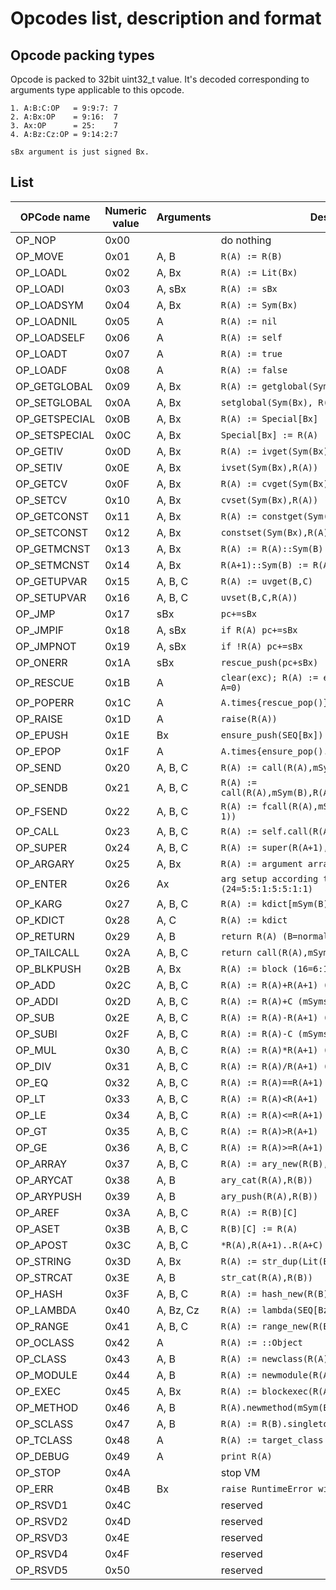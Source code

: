 # Opcodes list, description and format

## Opcode packing types

Opcode is packed to 32bit uint32_t value. It's decoded corresponding to arguments type applicable to this opcode.

```
1. A:B:C:OP   = 9:9:7: 7
2. A:Bx:OP    = 9:16:  7
3. Ax:OP      = 25:    7
4. A:Bz:Cz:OP = 9:14:2:7

sBx argument is just signed Bx.
```

## List

| OPCode name | Numeric value | Arguments | Description | Implemented |
| ----------- | ------------- | --------- | ----------- | ----------- |
| OP_NOP      | 0x00          |           | do nothing  | +
| OP_MOVE     | 0x01          | A, B      | `R(A) := R(B)`| +
| OP_LOADL    | 0x02          | A, Bx     | `R(A) := Lit(Bx)` | +
| OP_LOADI    | 0x03          | A, sBx    | `R(A) := sBx` | +
| OP_LOADSYM  | 0x04          | A, Bx     | `R(A) := Sym(Bx)` | -
| OP_LOADNIL  | 0x05          | A         | `R(A) := nil` | +
| OP_LOADSELF | 0x06          | A         | `R(A) := self` | +
| OP_LOADT    | 0x07          | A         | `R(A) := true` | +
| OP_LOADF    | 0x08          | A         | `R(A) := false` | +
| OP_GETGLOBAL| 0x09          | A, Bx     | `R(A) := getglobal(Sym(Bx))` | +
| OP_SETGLOBAL| 0x0A          | A, Bx     | `setglobal(Sym(Bx), R(A))` | +
| OP_GETSPECIAL| 0x0B         | A, Bx     | `R(A) := Special[Bx]` | -
| OP_SETSPECIAL| 0x0C         | A, Bx     | `Special[Bx] := R(A)` | -
| OP_GETIV    | 0x0D          | A, Bx     | `R(A) := ivget(Sym(Bx))` | -
| OP_SETIV    | 0x0E          | A, Bx     | `ivset(Sym(Bx),R(A))` | -
| OP_GETCV    | 0x0F          | A, Bx     | `R(A) := cvget(Sym(Bx))` | -
| OP_SETCV    | 0x10          | A, Bx     | `cvset(Sym(Bx),R(A))` | -
| OP_GETCONST | 0x11          | A, Bx     | `R(A) := constget(Sym(Bx))` | +
| OP_SETCONST | 0x12          | A, Bx     | `constset(Sym(Bx),R(A))` | +
| OP_GETMCNST | 0x13          | A, Bx     | `R(A) := R(A)::Sym(B)` | -
| OP_SETMCNST | 0x14          | A, Bx     | `R(A+1)::Sym(B) := R(A)` | -
| OP_GETUPVAR | 0x15          | A, B, C   | `R(A) := uvget(B,C)` | -
| OP_SETUPVAR | 0x16          | A, B, C   | `uvset(B,C,R(A))` | -
| OP_JMP      | 0x17          | sBx       | `pc+=sBx` | +
| OP_JMPIF    | 0x18          | A, sBx    | `if R(A) pc+=sBx` | +
| OP_JMPNOT   | 0x19          | A, sBx    | `if !R(A) pc+=sBx` | +
| OP_ONERR    | 0x1A          | sBx       | `rescue_push(pc+sBx)` | -
| OP_RESCUE   | 0x1B          | A         | `clear(exc); R(A) := exception (ignore when A=0)` | -
| OP_POPERR   | 0x1C          | A         | `A.times{rescue_pop()}` | -
| OP_RAISE    | 0x1D          | A         | `raise(R(A))` | -
| OP_EPUSH    | 0x1E          | Bx        | `ensure_push(SEQ[Bx])` | -
| OP_EPOP     | 0x1F          | A         | `A.times{ensure_pop().call}` | -
| OP_SEND     | 0x20          | A, B, C   | `R(A) := call(R(A),mSym(B),R(A+1),...,R(A+C))` | +
| OP_SENDB    | 0x21          | A, B, C   | `R(A) := call(R(A),mSym(B),R(A+1),...,R(A+C),&R(A+C+1))` |  -
| OP_FSEND    | 0x22          | A, B, C   | `R(A) := fcall(R(A),mSym(B),R(A+1),...,R(A+C-1))` | -
| OP_CALL     | 0x23          | A, B, C   | `R(A) := self.call(R(A),.., R(A+C))` | -
| OP_SUPER    | 0x24          | A, B, C   | `R(A) := super(R(A+1),... ,R(A+C-1))` | -
| OP_ARGARY   | 0x25          | A, Bx     | `R(A) := argument array (16=6:1:5:4) ` | -
| OP_ENTER    | 0x26          | Ax        | `arg setup according to flags (24=5:5:1:5:5:1:1)` | *
| OP_KARG     | 0x27          | A, B, C   | `R(A) := kdict[mSym(B)]; if C kdict.rm(mSym(B))` | -
| OP_KDICT    | 0x28          | A, C      | `R(A) := kdict` | -
| OP_RETURN   | 0x29          | A, B      | `return R(A) (B=normal,in-block return/break)` | +
| OP_TAILCALL | 0x2A          | A, B, C   | `return call(R(A),mSym(B),*R(C))` | -
| OP_BLKPUSH  | 0x2B          | A, Bx     | `R(A) := block (16=6:1:5:4)` | -
| OP_ADD      | 0x2C          | A, B, C   | `R(A) := R(A)+R(A+1) (mSyms[B]=:+,C=1)` | +
| OP_ADDI     | 0x2D          | A, B, C   | `R(A) := R(A)+C (mSyms[B]=:+)` | +
| OP_SUB      | 0x2E          | A, B, C   | `R(A) := R(A)-R(A+1) (mSyms[B]=:-,C=1)` | +
| OP_SUBI     | 0x2F          | A, B, C   | `R(A) := R(A)-C (mSyms[B]=:-)` | +
| OP_MUL      | 0x30          | A, B, C   | `R(A) := R(A)*R(A+1) (mSyms[B]=:*,C=1)` | -
| OP_DIV      | 0x31          | A, B, C   | `R(A) := R(A)/R(A+1) (mSyms[B]=:/,C=1)` | -
| OP_EQ       | 0x32          | A, B, C   | `R(A) := R(A)==R(A+1) (mSyms[B]=:==,C=1)` | +
| OP_LT       | 0x33          | A, B, C   | `R(A) := R(A)<R(A+1)  (mSyms[B]=:<,C=1)` | +
| OP_LE       | 0x34          | A, B, C   | `R(A) := R(A)<=R(A+1) (mSyms[B]=:<=,C=1)` | +
| OP_GT       | 0x35          | A, B, C   | `R(A) := R(A)>R(A+1)  (mSyms[B]=:>,C=1)` | +
| OP_GE       | 0x36          | A, B, C   | `R(A) := R(A)>=R(A+1) (mSyms[B]=:>=,C=1)` | +
| OP_ARRAY    | 0x37          | A, B, C   | `R(A) := ary_new(R(B),R(B+1)..R(B+C))` | +
| OP_ARYCAT   | 0x38          | A, B      | `ary_cat(R(A),R(B))` | -
| OP_ARYPUSH  | 0x39          | A, B      | `ary_push(R(A),R(B))` | -
| OP_AREF     | 0x3A          | A, B, C   | `R(A) := R(B)[C]` | -
| OP_ASET     | 0x3B          | A, B, C   | `R(B)[C] := R(A)` | -
| OP_APOST    | 0x3C          | A, B, C   | `*R(A),R(A+1)..R(A+C) := R(A)` | -
| OP_STRING   | 0x3D          | A, Bx     | `R(A) := str_dup(Lit(Bx))` | -
| OP_STRCAT   | 0x3E          | A, B      | `str_cat(R(A),R(B))` | -
| OP_HASH     | 0x3F          | A, B, C   | `R(A) := hash_new(R(B),R(B+1)..R(B+C))` | -
| OP_LAMBDA   | 0x40          | A, Bz, Cz | `R(A) := lambda(SEQ[Bz],Cm)` | +
| OP_RANGE    | 0x41          | A, B, C   | `R(A) := range_new(R(B),R(B+1),C)` | -
| OP_OCLASS   | 0x42          | A         | `R(A) := ::Object` | -
| OP_CLASS    | 0x43          | A, B      | `R(A) := newclass(R(A),mSym(B),R(A+1))` | +
| OP_MODULE   | 0x44          | A, B      | `R(A) := newmodule(R(A),mSym(B))` | -
| OP_EXEC     | 0x45          | A, Bx     | `R(A) := blockexec(R(A),SEQ[Bx])` | -
| OP_METHOD   | 0x46          | A, B      | `R(A).newmethod(mSym(B),R(A+1))` | +
| OP_SCLASS   | 0x47          | A, B      | `R(A) := R(B).singleton_class` | -
| OP_TCLASS   | 0x48          | A         | `R(A) := target_class` | +
| OP_DEBUG    | 0x49          | A         | `print R(A)` | -
| OP_STOP     | 0x4A          |           | stop VM | +
| OP_ERR      | 0x4B          | Bx        | `raise RuntimeError with message Lit(Bx)` | -
| OP_RSVD1    | 0x4C          |           | reserved | -
| OP_RSVD2    | 0x4D          |           | reserved | -
| OP_RSVD3    | 0x4E          |           | reserved | -
| OP_RSVD4    | 0x4F          |           | reserved | -
| OP_RSVD5    | 0x50          |           | reserved | -
